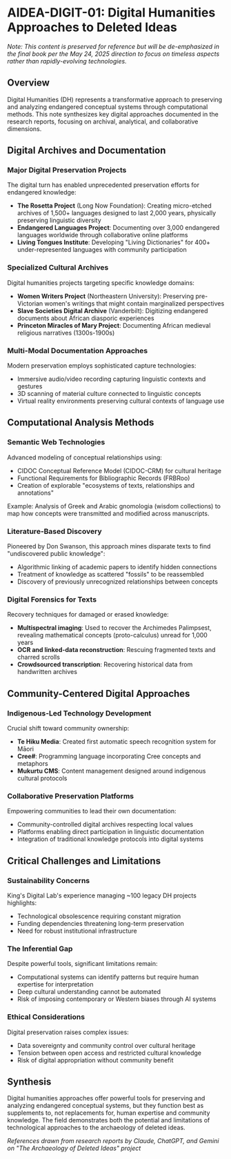 # AIDEA-DIGIT-01: Digital Humanities Approaches to Deleted Ideas

*Note: This content is preserved for reference but will be de-emphasized in the final book per the May 24, 2025 direction to focus on timeless aspects rather than rapidly-evolving technologies.*

## Overview

Digital Humanities (DH) represents a transformative approach to preserving and analyzing endangered conceptual systems through computational methods. This note synthesizes key digital approaches documented in the research reports, focusing on archival, analytical, and collaborative dimensions.

## Digital Archives and Documentation

### Major Digital Preservation Projects

The digital turn has enabled unprecedented preservation efforts for endangered knowledge:

- **The Rosetta Project** (Long Now Foundation): Creating micro-etched archives of 1,500+ languages designed to last 2,000 years, physically preserving linguistic diversity
- **Endangered Languages Project**: Documenting over 3,000 endangered languages worldwide through collaborative online platforms
- **Living Tongues Institute**: Developing "Living Dictionaries" for 400+ under-represented languages with community participation

### Specialized Cultural Archives

Digital humanities projects targeting specific knowledge domains:

- **Women Writers Project** (Northeastern University): Preserving pre-Victorian women's writings that might contain marginalized perspectives
- **Slave Societies Digital Archive** (Vanderbilt): Digitizing endangered documents about African diasporic experiences
- **Princeton Miracles of Mary Project**: Documenting African medieval religious narratives (1300s-1900s)

### Multi-Modal Documentation Approaches

Modern preservation employs sophisticated capture technologies:
- Immersive audio/video recording capturing linguistic contexts and gestures
- 3D scanning of material culture connected to linguistic concepts
- Virtual reality environments preserving cultural contexts of language use

## Computational Analysis Methods

### Semantic Web Technologies

Advanced modeling of conceptual relationships using:
- CIDOC Conceptual Reference Model (CIDOC-CRM) for cultural heritage
- Functional Requirements for Bibliographic Records (FRBRoo)
- Creation of explorable "ecosystems of texts, relationships and annotations"

Example: Analysis of Greek and Arabic gnomologia (wisdom collections) to map how concepts were transmitted and modified across manuscripts.

### Literature-Based Discovery

Pioneered by Don Swanson, this approach mines disparate texts to find "undiscovered public knowledge":
- Algorithmic linking of academic papers to identify hidden connections
- Treatment of knowledge as scattered "fossils" to be reassembled
- Discovery of previously unrecognized relationships between concepts

### Digital Forensics for Texts

Recovery techniques for damaged or erased knowledge:
- **Multispectral imaging**: Used to recover the Archimedes Palimpsest, revealing mathematical concepts (proto-calculus) unread for 1,000 years
- **OCR and linked-data reconstruction**: Rescuing fragmented texts and charred scrolls
- **Crowdsourced transcription**: Recovering historical data from handwritten archives

## Community-Centered Digital Approaches

### Indigenous-Led Technology Development

Crucial shift toward community ownership:
- **Te Hiku Media**: Created first automatic speech recognition system for Māori
- **Cree#**: Programming language incorporating Cree concepts and metaphors
- **Mukurtu CMS**: Content management designed around indigenous cultural protocols

### Collaborative Preservation Platforms

Empowering communities to lead their own documentation:
- Community-controlled digital archives respecting local values
- Platforms enabling direct participation in linguistic documentation
- Integration of traditional knowledge protocols into digital systems

## Critical Challenges and Limitations

### Sustainability Concerns

King's Digital Lab's experience managing ~100 legacy DH projects highlights:
- Technological obsolescence requiring constant migration
- Funding dependencies threatening long-term preservation
- Need for robust institutional infrastructure

### The Inferential Gap

Despite powerful tools, significant limitations remain:
- Computational systems can identify patterns but require human expertise for interpretation
- Deep cultural understanding cannot be automated
- Risk of imposing contemporary or Western biases through AI systems

### Ethical Considerations

Digital preservation raises complex issues:
- Data sovereignty and community control over cultural heritage
- Tension between open access and restricted cultural knowledge
- Risk of digital appropriation without community benefit

## Synthesis

Digital humanities approaches offer powerful tools for preserving and analyzing endangered conceptual systems, but they function best as supplements to, not replacements for, human expertise and community knowledge. The field demonstrates both the potential and limitations of technological approaches to the archaeology of deleted ideas.

*References drawn from research reports by Claude, ChatGPT, and Gemini on "The Archaeology of Deleted Ideas" project*